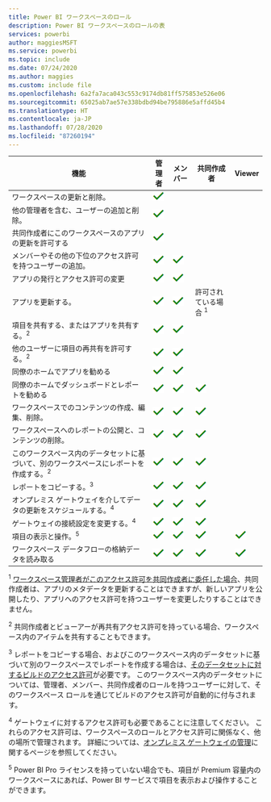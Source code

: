 ```yaml
---
title: Power BI ワークスペースのロール
description: Power BI ワークスペースのロールの表
services: powerbi
author: maggiesMSFT
ms.service: powerbi
ms.topic: include
ms.date: 07/24/2020
ms.author: maggies
ms.custom: include file
ms.openlocfilehash: 6a2fa7aca043c553c9174db81ff575853e526e06
ms.sourcegitcommit: 65025ab7ae57e338bdbd94be795886e5affd45b4
ms.translationtype: HT
ms.contentlocale: ja-JP
ms.lasthandoff: 07/28/2020
ms.locfileid: "87260194"
---
```

|機能   | 管理者  | メンバー  | 共同作成者  | Viewer |
|---|---|---|---|---|
| ワークスペースの更新と削除。  | ![[はい] チェックマーク](media/power-bi-workspace-roles-table/green-checkmark.png) |   |   |   | 
| 他の管理者を含む、ユーザーの追加と削除。  |  ![[はい] チェックマーク](media/power-bi-workspace-roles-table/green-checkmark.png) |   |   |   |
| 共同作成者にこのワークスペースのアプリの更新を許可する  |  ![[はい] チェックマーク](media/power-bi-workspace-roles-table/green-checkmark.png) |   |   |   |
| メンバーやその他の下位のアクセス許可を持つユーザーの追加。  |  ![[はい] チェックマーク](media/power-bi-workspace-roles-table/green-checkmark.png) | ![[はい] チェックマーク](media/power-bi-workspace-roles-table/green-checkmark.png)  |   |   |
| アプリの発行とアクセス許可の変更 |  ![[はい] チェックマーク](media/power-bi-workspace-roles-table/green-checkmark.png) | ![[はい] チェックマーク](media/power-bi-workspace-roles-table/green-checkmark.png)  |   |   |
| アプリを更新する。 |  ![[はい] チェックマーク](media/power-bi-workspace-roles-table/green-checkmark.png) | ![[はい] チェックマーク](media/power-bi-workspace-roles-table/green-checkmark.png)  |  許可されている場合 <sup>1</sup>  |   |
| 項目を共有する、またはアプリを共有する。<sup>2</sup> |  ![[はい] チェックマーク](media/power-bi-workspace-roles-table/green-checkmark.png) | ![[はい] チェックマーク](media/power-bi-workspace-roles-table/green-checkmark.png)  |   |   |
| 他のユーザーに項目の再共有を許可する。<sup>2</sup> |  ![[はい] チェックマーク](media/power-bi-workspace-roles-table/green-checkmark.png) | ![[はい] チェックマーク](media/power-bi-workspace-roles-table/green-checkmark.png)  |   |   |
| 同僚のホームでアプリを勧める |  ![[はい] チェックマーク](media/power-bi-workspace-roles-table/green-checkmark.png) | ![[はい] チェックマーク](media/power-bi-workspace-roles-table/green-checkmark.png)  |   |   |
| 同僚のホームでダッシュボードとレポートを勧める |  ![[はい] チェックマーク](media/power-bi-workspace-roles-table/green-checkmark.png) | ![[はい] チェックマーク](media/power-bi-workspace-roles-table/green-checkmark.png)  | ![[はい] チェックマーク](media/power-bi-workspace-roles-table/green-checkmark.png) |   |
| ワークスペースでのコンテンツの作成、編集、削除。  |  ![[はい] チェックマーク](media/power-bi-workspace-roles-table/green-checkmark.png) | ![[はい] チェックマーク](media/power-bi-workspace-roles-table/green-checkmark.png)  | ![[はい] チェックマーク](media/power-bi-workspace-roles-table/green-checkmark.png)  |   |
| ワークスペースへのレポートの公開と、コンテンツの削除。  |  ![[はい] チェックマーク](media/power-bi-workspace-roles-table/green-checkmark.png) | ![[はい] チェックマーク](media/power-bi-workspace-roles-table/green-checkmark.png)  | ![[はい] チェックマーク](media/power-bi-workspace-roles-table/green-checkmark.png)  |   |
| このワークスペース内のデータセットに基づいて、別のワークスペースにレポートを作成する。<sup>2</sup> |  ![[はい] チェックマーク](media/power-bi-workspace-roles-table/green-checkmark.png) | ![[はい] チェックマーク](media/power-bi-workspace-roles-table/green-checkmark.png)  | ![[はい] チェックマーク](media/power-bi-workspace-roles-table/green-checkmark.png)  |   |
| レポートをコピーする。<sup>3</sup> | ![[はい] チェックマーク](media/power-bi-workspace-roles-table/green-checkmark.png) | ![[はい] チェックマーク](media/power-bi-workspace-roles-table/green-checkmark.png) | ![[はい] チェックマーク](media/power-bi-workspace-roles-table/green-checkmark.png) |  |
| オンプレミス ゲートウェイを介してデータの更新をスケジュールする。<sup>4</sup> | ![[はい] チェックマーク](media/power-bi-workspace-roles-table/green-checkmark.png) | ![[はい] チェックマーク](media/power-bi-workspace-roles-table/green-checkmark.png) | ![[はい] チェックマーク](media/power-bi-workspace-roles-table/green-checkmark.png) |  |
| ゲートウェイの接続設定を変更する。<sup>4</sup> | ![[はい] チェックマーク](media/power-bi-workspace-roles-table/green-checkmark.png) | ![[はい] チェックマーク](media/power-bi-workspace-roles-table/green-checkmark.png) | ![[はい] チェックマーク](media/power-bi-workspace-roles-table/green-checkmark.png) |  |
| 項目の表示と操作。<sup>5</sup> |  ![[はい] チェックマーク](media/power-bi-workspace-roles-table/green-checkmark.png) | ![[はい] チェックマーク](media/power-bi-workspace-roles-table/green-checkmark.png)  | ![[はい] チェックマーク](media/power-bi-workspace-roles-table/green-checkmark.png)  | ![[はい] チェックマーク](media/power-bi-workspace-roles-table/green-checkmark.png)  |
| ワークスペース データフローの格納データを読み取る | ![[はい] チェックマーク](media/power-bi-workspace-roles-table/green-checkmark.png) | ![[はい] チェックマーク](media/power-bi-workspace-roles-table/green-checkmark.png) | ![[はい] チェックマーク](media/power-bi-workspace-roles-table/green-checkmark.png) | ![[はい] チェックマーク](media/power-bi-workspace-roles-table/green-checkmark.png) |

<sup>1</sup> [ワークスペース管理者がこのアクセス許可を共同作成者に委任した場合](../collaborate-share/service-create-the-new-workspaces.md#security-settings)、共同作成者は、アプリのメタデータを更新することはできますが、新しいアプリを公開したり、アプリへのアクセス許可を持つユーザーを変更したりすることはできません。

<sup>2</sup> 共同作成者とビューアーが再共有アクセス許可を持っている場合、ワークスペース内のアイテムを共有することもできます。

<sup>3</sup> レポートをコピーする場合、およびこのワークスペース内のデータセットに基づいて別のワークスペースでレポートを作成する場合は、[そのデータセットに対するビルドのアクセス許可](../connect-data/service-datasets-build-permissions.md)が必要です。 このワークスペース内のデータセットについては、管理者、メンバー、共同作成者のロールを持つユーザーに対して、そのワークスペース ロールを通じてビルドのアクセス許可が自動的に付与されます。

<sup>4</sup> ゲートウェイに対するアクセス許可も必要であることに注意してください。 これらのアクセス許可は、ワークスペースのロールとアクセス許可に関係なく、他の場所で管理されます。 詳細については、[オンプレミス ゲートウェイの管理](https://docs.microsoft.com/data-integration/gateway/service-gateway-manage)に関するページを参照してください。

<sup>5</sup> Power BI Pro ライセンスを持っていない場合でも、項目が Premium 容量内のワークスペースにあれば、Power BI サービスで項目を表示および操作することができます。

